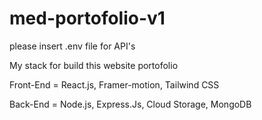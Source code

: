 # med-portofolio-v1

please insert .env file for API's

My stack for build this website portofolio

Front-End = React.js, Framer-motion, Tailwind CSS

Back-End = Node.js, Express.Js, Cloud Storage, MongoDB
